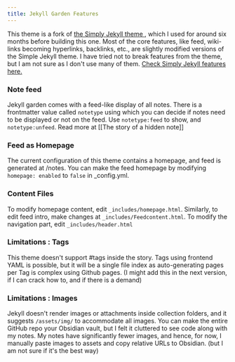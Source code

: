 ```yaml
---
title: Jekyll Garden Features
---
```


This theme is a fork of <a href="https://github.com/raghuveerdotnet/simply-jekyll">the Simply Jekyll theme </a>,  which I used for around six months before building this one. Most of the core features, like feed, wiki-links becoming hyperlinks, backlinks, etc., are slightly modified versions of the Simple Jekyll theme. I have tried not to break features from the theme, but I am not sure as I don't use many of them. <a href="https://simply-jekyll.netlify.app/posts/explore">Check Simply Jekyll features here.</a>

### Note feed
Jekyll garden comes with a feed-like display of all notes. There is a frontmatter value called `notetype` using which you can decide if notes need to be displayed or not on the feed. Use `notetype:feed` to show, and `notetype:unfeed`. Read more at  [[The story of a hidden note]]
 
### Feed as Homepage
The current configuration of this theme contains a homepage, and feed is generated at /notes. You can make the feed homepage by modifying `homepage: enabled` to `false` in _config.yml.

### Content Files
To modify homepage content, edit `_includes/homepage.html`. Similarly, to edit feed intro, make changes at `_includes/Feedcontent.html`. To modify the navigation part, edit `_includes/header.html`

### Limitations : Tags
This theme doesn't support #tags inside the story. Tags using frontend YAML is possible, but it will be a single file index as auto-generating pages per Tag is complex using Github pages. (I might add this in the next version, if I can crack how to, and if there is a demand) 

###  Limitations : Images
Jekyll doesn't render images or attachments inside collection folders, and it suggests `/assets/img/` to accommodate all images. You can make the entire GitHub repo your Obsidian vault, but I felt it cluttered to see code along with my notes. My notes have significantly fewer images, and hence, for now, I manually paste images to assets and copy relative URLs to Obsidian. (but I am not sure if it's the best way)